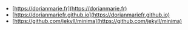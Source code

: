 - [https://dorianmarie.fr](https://dorianmarie.fr)
- [https://dorianmariefr.github.io](https://dorianmariefr.github.io)
- [https://github.com/jekyll/minima](https://github.com/jekyll/minima)
